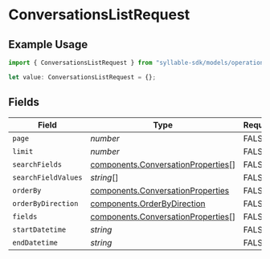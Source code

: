 # ConversationsListRequest

## Example Usage

```typescript
import { ConversationsListRequest } from "syllable-sdk/models/operations";

let value: ConversationsListRequest = {};
```

## Fields

| Field                                                                                    | Type                                                                                     | Required                                                                                 | Description                                                                              |
| ---------------------------------------------------------------------------------------- | ---------------------------------------------------------------------------------------- | ---------------------------------------------------------------------------------------- | ---------------------------------------------------------------------------------------- |
| `page`                                                                                   | *number*                                                                                 | FALSE                                                                       | N/A                                                                                      |
| `limit`                                                                                  | *number*                                                                                 | FALSE                                                                       | N/A                                                                                      |
| `searchFields`                                                                           | [components.ConversationProperties](../../models/components/conversationproperties.md)[] | FALSE                                                                       | N/A                                                                                      |
| `searchFieldValues`                                                                      | *string*[]                                                                               | FALSE                                                                       | N/A                                                                                      |
| `orderBy`                                                                                | [components.ConversationProperties](../../models/components/conversationproperties.md)   | FALSE                                                                       | N/A                                                                                      |
| `orderByDirection`                                                                       | [components.OrderByDirection](../../models/components/orderbydirection.md)               | FALSE                                                                       | N/A                                                                                      |
| `fields`                                                                                 | [components.ConversationProperties](../../models/components/conversationproperties.md)[] | FALSE                                                                       | N/A                                                                                      |
| `startDatetime`                                                                          | *string*                                                                                 | FALSE                                                                       | N/A                                                                                      |
| `endDatetime`                                                                            | *string*                                                                                 | FALSE                                                                       | N/A                                                                                      |